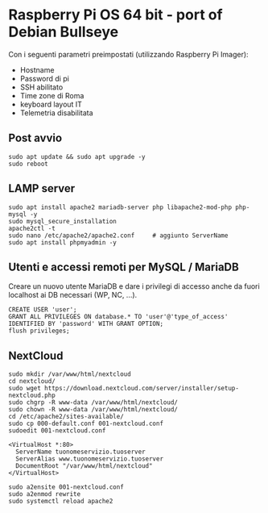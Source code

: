 # Raspberry Pi OS 64 bit - port of Debian Bullseye

Con i seguenti parametri preimpostati (utilizzando Raspberry Pi Imager):
- Hostname
- Password di pi
- SSH abilitato
- Time zone di Roma
- keyboard layout IT
- Telemetria disabilitata

## Post avvio

```
sudo apt update && sudo apt upgrade -y
sudo reboot
```

## LAMP server

```
sudo apt install apache2 mariadb-server php libapache2-mod-php php-mysql -y
sudo mysql_secure_installation
apache2ctl -t
sudo nano /etc/apache2/apache2.conf     # aggiunto ServerName
sudo apt install phpmyadmin -y
```

## Utenti e accessi remoti per MySQL / MariaDB
Creare un nuovo utente MariaDB e dare i privilegi di accesso anche da fuori localhost ai DB necessari (WP, NC, ...).

```
CREATE USER 'user';
GRANT ALL PRIVILEGES ON database.* TO 'user'@'type_of_access' IDENTIFIED BY 'password' WITH GRANT OPTION;
flush privileges;
```

## NextCloud
```
sudo mkdir /var/www/html/nextcloud
cd nextcloud/
sudo wget https://download.nextcloud.com/server/installer/setup-nextcloud.php
sudo chgrp -R www-data /var/www/html/nextcloud/
sudo chown -R www-data /var/www/html/nextcloud/
cd /etc/apache2/sites-available/
sudo cp 000-default.conf 001-nextcloud.conf
sudoedit 001-nextcloud.conf

<VirtualHost *:80>
  ServerName tuonomeservizio.tuoserver
  ServerAlias www.tuonomeservizio.tuoserver
  DocumentRoot "/var/www/html/nextcloud"
</VirtualHost>

sudo a2ensite 001-nextcloud.conf
sudo a2enmod rewrite
sudo systemctl reload apache2
```



























